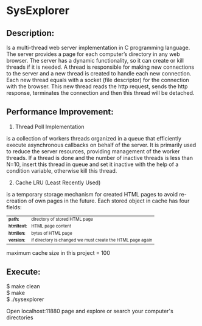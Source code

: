 # SysExplorer


Description:
------------

Is a multi-thread web server implementation in C programming language. The server 
provides a page  for each computer’s directory in any web browser. The server has
a dynamic functionality, so it can create or kill threads if it is needed. A thread
is responsible for making new connections to the server and a new thread is created
to handle each new connection. Each new thread equals with a socket (file descriptor)
for the connection with the browser. This new thread reads the http request, sends 
the http response, terminates the connection and then this thread will be detached.   


Performance Improvement:
------------------------

1. Thread Poll Implementation

is a collection of workers threads organized in a queue that efficiently execute 
asynchronous callbacks on behalf of the server. It is primarily used to reduce 
the server resources, providing management of the worker threads. If a thread is
done and the number of inactive threads is less than N=10, insert this thread in
queue and set it inactive with the help of a condition variable, otherwise kill
this thread.

2. Cache LRU (Least Recently Used)

is a temporary storage mechanism for created HTML pages to avoid re-creation of
own pages in the future. Each stored object in cache has four fields:

<table style="font-size:0.8em;">
<tr>
  <td>
    <b>path:</b>
  </td>
  <td>
    directory of stored HTML page
  </td>
</tr>
<tr>
  <td>
    <b>htmltext:</b>
  </td>
  <td>
    HTML page content
  </td>
</tr>
<tr>
  <td>
    <b>htmllen:</b>
  </td>
  <td>
    bytes of HTML page 
  </td>
</tr>
<tr>
  <td>
    <b>version:</b>
  </td>
  <td>
    if directory is changed we must create the HTML page again
  </td>
</tr>
</table>


maximum cache size in this project = 100


Execute:
--------

$ make clean <br>
$ make <br>
$ ./sysexplorer <br>

Open localhost:11880 page and explore or search your computer's directories

